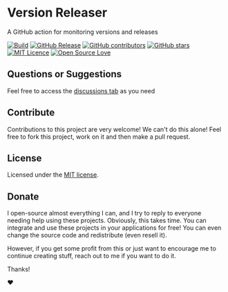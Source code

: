# Version Releaser

A GitHub action for monitoring versions and releases

[![Build](https://github.com/thiagodnf/version-monitor/actions/workflows/release.yml/badge.svg)](https://github.com/thiagodnf/version-monitor/actions/workflows/build.yml)
[![GitHub Release](https://img.shields.io/github/release/thiagodnf/version-monitor.svg)](https://github.com/thiagodnf/version-monitor/releases/latest)
[![GitHub contributors](https://img.shields.io/github/contributors/thiagodnf/version-monitor.svg)](https://github.com/thiagodnf/version-monitor/graphs/contributors)
[![GitHub stars](https://img.shields.io/github/stars/thiagodnf/version-monitor.svg)](https://github.com/thiagodnf/version-monitor)
[![MIT Licence](https://badges.frapsoft.com/os/mit/mit.svg?v=103)](https://opensource.org/licenses/mit-license.php)
[![Open Source Love](https://badges.frapsoft.com/os/v1/open-source.svg?v=103)](https://github.com/ellerbrock/open-source-badges/)


## Questions or Suggestions

Feel free to access the <a href="../../discussions">discussions tab</a> as you need

## Contribute

Contributions to this project are very welcome! We can't do this alone! Feel free to fork this project, work on it and then make a pull request.

## License

Licensed under the [MIT license](LICENSE).

## Donate

I open-source almost everything I can, and I try to reply to everyone needing help using these projects. Obviously, this takes time. You can integrate and use these projects in your applications for free! You can even change the source code and redistribute (even resell it).

However, if you get some profit from this or just want to encourage me to continue creating stuff, reach out to me if you want to do it.

Thanks!

❤️